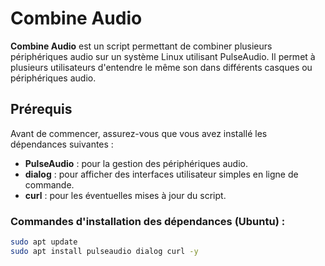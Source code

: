 # Combine Audio

**Combine Audio** est un script permettant de combiner plusieurs périphériques audio sur un système Linux utilisant PulseAudio. Il permet à plusieurs utilisateurs d'entendre le même son dans différents casques ou périphériques audio.

## Prérequis

Avant de commencer, assurez-vous que vous avez installé les dépendances suivantes :

- **PulseAudio** : pour la gestion des périphériques audio.
- **dialog** : pour afficher des interfaces utilisateur simples en ligne de commande.
- **curl** : pour les éventuelles mises à jour du script.

### Commandes d'installation des dépendances (Ubuntu) :

```bash
sudo apt update
sudo apt install pulseaudio dialog curl -y
